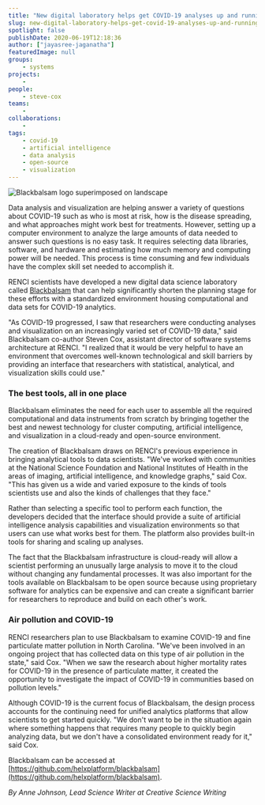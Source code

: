 ```yaml
---
title: "New digital laboratory helps get COVID-19 analyses up and running quickly"
slug: new-digital-laboratory-helps-get-covid-19-analyses-up-and-running-quickly
spotlight: false
publishDate: 2020-06-19T12:18:36
author: ["jayasree-jaganatha"]
featuredImage: null
groups:
    - systems
projects:
    - 
people:
    - steve-cox
teams: 
    - 
collaborations:
    - 
tags:
    - covid-19
    - artificial intelligence
    - data analysis
    - open-source
    - visualization
---
```


![Blackbalsam logo superimposed on landscape](https://renci.org/wp-content/uploads/2020/06/BB-Blog-04-1024x512.png)

Data analysis and visualization are helping answer a variety of questions about COVID-19 such as who is most at risk, how is the disease spreading, and what approaches might work best for treatments. However, setting up a computer environment to analyze the large amounts of data needed to answer such questions is no easy task. It requires selecting data libraries, software, and hardware and estimating how much memory and computing power will be needed. This process is time consuming and few individuals have the complex skill set needed to accomplish it.

RENCI scientists have developed a new digital data science laboratory called [Blackbalsam](https://github.com/stevencox/blackbalsam) that can help significantly shorten the planning stage for these efforts with a standardized environment housing computational and data sets for COVID-19 analytics.  

"As COVID-19 progressed, I saw that researchers were conducting analyses and visualization on an increasingly varied set of COVID-19 data," said Blackbalsam co-author Steven Cox, assistant director of software systems architecture at RENCI. "I realized that it would be very helpful to have an environment that overcomes well-known technological and skill barriers by providing an interface that researchers with statistical, analytical, and visualization skills could use."

### The best tools, all in one place

Blackbalsam eliminates the need for each user to assemble all the required computational and data instruments from scratch by bringing together the best and newest technology for cluster computing, artificial intelligence, and visualization in a cloud-ready and open-source environment.

The creation of Blackbalsam draws on RENCI's previous experience in bringing analytical tools to data scientists. "We've worked with communities at the National Science Foundation and National Institutes of Health in the areas of imaging, artificial intelligence, and knowledge graphs," said Cox. "This has given us a wide and varied exposure to the kinds of tools scientists use and also the kinds of challenges that they face."

Rather than selecting a specific tool to perform each function, the developers decided that the interface should provide a suite of artificial intelligence analysis capabilities and visualization environments so that users can use what works best for them. The platform also provides built-in tools for sharing and scaling up analyses.

The fact that the Blackbalsam infrastructure is cloud-ready will allow a scientist performing an unusually large analysis to move it to the cloud without changing any fundamental processes. It was also important for the tools available on Blackbalsam to be open source because using proprietary software for analytics can be expensive and can create a significant barrier for researchers to reproduce and build on each other's work.

### Air pollution and COVID-19

RENCI researchers plan to use Blackbalsam to examine COVID-19 and fine particulate matter pollution in North Carolina. "We've been involved in an ongoing project that has collected data on this type of air pollution in the state," said Cox. "When we saw the research about higher mortality rates for COVID-19 in the presence of particulate matter, it created the opportunity to investigate the impact of COVID-19 in communities based on pollution levels."

Although COVID-19 is the current focus of Blackbalsam, the design process accounts for the continuing need for unified analytics platforms that allow scientists to get started quickly. "We don't want to be in the situation again where something happens that requires many people to quickly begin analyzing data, but we don't have a consolidated environment ready for it," said Cox.

Blackbalsam can be accessed at [https://github.com/helxplatform/blackbalsam](https://github.com/helxplatform/blackbalsam).

_By Anne Johnson, Lead Science Writer at Creative Science Writing_
